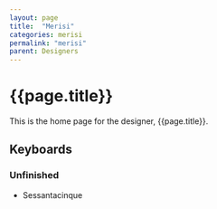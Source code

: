```yaml
---
layout: page
title:  "Merisi"
categories: merisi
permalink: "merisi"
parent: Designers
---
```

# {{page.title}}

This is the home page for the designer, {{page.title}}.

## Keyboards

### Unfinished

- Sessantacinque
